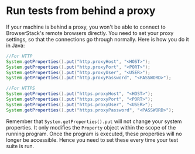 # Run tests from behind a proxy

If your machine is behind a proxy, you won't be able to connect to BrowserStack's remote browsers directly. You need to set your proxy settings, so that the connections go through normally. Here is how you do it in Java:

```java
//For HTTP
System.getProperties().put("http.proxyHost", "<HOST>");
System.getProperties().put("http.proxyPort", "<PORT>");
System.getProperties().put("http.proxyUser", "<USER>");
System.getProperties().put("http.proxyPassword", "<PASSWORD>");

//For HTTPS
System.getProperties().put("https.proxyHost", "<HOST>");
System.getProperties().put("https.proxyPort", "<PORT>");
System.getProperties().put("https.proxyUser", "<USER>");
System.getProperties().put("https.proxyPassword", "<PASSWORD>");
```

Remember that `System.getProperties().put` will not change your system properties. It only modifies the `Property` object within the scope of the running program. Once the program is executed, these properties will no longer be accessible. Hence you need to set these every time your test suite is run.
